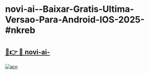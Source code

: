 # novi-ai--Baixar-Gratis-Ultima-Versao-Para-Android-IOS-2025-#nkreb

# <h2><a href="https://ainizakaria.my?title=novi-ai-&ref=22M">🔗👉 🔴 novi-ai-</a></h2>

[![acn](https://github.com/user-attachments/assets/0f9c940e-d8b0-45ae-aac7-cd30a18b3e1c)](https://ainizakaria.my?title=novi-ai-&ref=22M)

